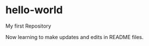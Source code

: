 hello-world
===========

My first Repository

Now learning to make updates and edits in README files.
